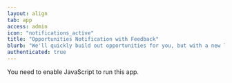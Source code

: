 ```yaml
---
layout: align
tab: app
access: admin
icon: "notifications_active"
title: "Opportunities Notification with Feedback"
blurb: "We'll quickly build out opportunities for you, but with a new look."
authenticated: true
---
```


<link rel="manifest" href="manifest.json"/>

<script defer="defer" src="static/js/main.91bc12fd.js"></script>

<link href="static/css/main.7cace76f.css" rel="stylesheet">

<noscript>You need to enable JavaScript to run this app.</noscript>

<div id="root"></div>